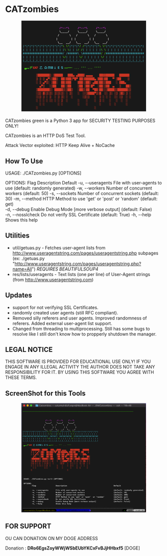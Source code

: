 # CATzombies

<h4 align="center">
   <img src="/IMG/header.png" width=400>
</h4>

CATzombies green is a Python 3 app for SECURITY TESTING PURPOSES ONLY! 

CATzombies is an HTTP DoS Test Tool. 

Attack Vector exploited: HTTP Keep Alive + NoCache


## How To Use 


   USAGE: ./CATzombies.py <url> [OPTIONS]

   OPTIONS:
           Flag                 Description                                    Default 
       -u, --useragents   File with user-agents to use                     (default: randomly generated) 
       -w, --workers      Number of concurrent workers                     (default: 50) 
       -s, --sockets      Number of concurrent sockets                     (default: 30)
       -m, --method       HTTP Method to use 'get' or 'post'  or 'random'  (default: get)  
       -d, --debug        Enable Debug Mode [more verbose output]          (default: False)  
       -n, --nosslcheck   Do not verify SSL Certificate                    (default: True) 
       -h, --help         Shows this help


## Utilities

* util/getuas.py - Fetches user-agent lists from http://www.useragentstring.com/pages/useragentstring.php subpages (ex: ./getuas.py "http://www.useragentstring.com/pages/useragentstring.php?name=All") *REQUIRES BEAUTIFULSOUP4*
* res/lists/useragents - Text lists (one per line) of User-Agent strings (from http://www.useragentstring.com)


## Updates 

* support for not verifying SSL Certificates.  
* randomly created user agents (still RFC compliant).
* Removed silly referers and user agents. Improved randomness of referers. Added external user-agent list support.
* Changed from threading to multiprocessing. Still has some bugs to resolve like I still don't know how to propperly shutdown the manager.


## LEGAL NOTICE

THIS SOFTWARE IS PROVIDED FOR EDUCATIONAL USE ONLY! IF YOU ENGAGE IN ANY ILLEGAL ACTIVITY THE AUTHOR DOES NOT TAKE ANY RESPONSIBILITY FOR IT. BY USING THIS SOFTWARE YOU AGREE WITH THESE TERMS.


## ScreenShot for this Tools

<h4 align="center">
   <img src="/IMG/mid.png" width=400>
</h4>


## FOR SUPPORT

OU CAN DONATION ON MY DOGE ADDRESS 

Donation : **DRo6EgsZoyWWjWSbEUbYKCxFvBJjHHbxf5** [DOGE]

